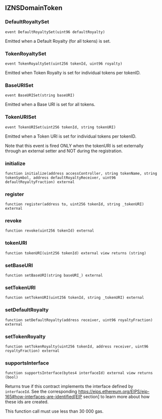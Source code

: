 ## IZNSDomainToken








### DefaultRoyaltySet

```solidity
event DefaultRoyaltySet(uint96 defaultRoyalty)
```


Emitted when a Default Royalty (for all tokens) is set.




### TokenRoyaltySet

```solidity
event TokenRoyaltySet(uint256 tokenId, uint96 royalty)
```


Emitted when Token Royalty is set for individual tokens per tokenID.




### BaseURISet

```solidity
event BaseURISet(string baseURI)
```


Emitted when a Base URI is set for all tokens.




### TokenURISet

```solidity
event TokenURISet(uint256 tokenId, string tokenURI)
```


Emitted when a Token URI is set for individual tokens per tokenID.

Note that this event is fired ONLY when the tokenURI is set externally
through an external setter and NOT during the registration.



### initialize

```solidity
function initialize(address accessController, string tokenName, string tokenSymbol, address defaultRoyaltyReceiver, uint96 defaultRoyaltyFraction) external
```







### register

```solidity
function register(address to, uint256 tokenId, string _tokenURI) external
```







### revoke

```solidity
function revoke(uint256 tokenId) external
```







### tokenURI

```solidity
function tokenURI(uint256 tokenId) external view returns (string)
```







### setBaseURI

```solidity
function setBaseURI(string baseURI_) external
```







### setTokenURI

```solidity
function setTokenURI(uint256 tokenId, string _tokenURI) external
```







### setDefaultRoyalty

```solidity
function setDefaultRoyalty(address receiver, uint96 royaltyFraction) external
```







### setTokenRoyalty

```solidity
function setTokenRoyalty(uint256 tokenId, address receiver, uint96 royaltyFraction) external
```







### supportsInterface

```solidity
function supportsInterface(bytes4 interfaceId) external view returns (bool)
```




Returns true if this contract implements the interface defined by
`interfaceId`. See the corresponding
https://eips.ethereum.org/EIPS/eip-165#how-interfaces-are-identified[EIP section]
to learn more about how these ids are created.

This function call must use less than 30 000 gas.




